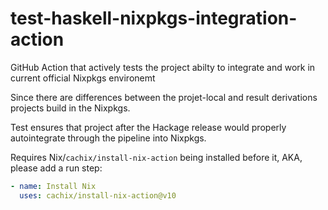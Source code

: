 # test-haskell-nixpkgs-integration-action
GitHub Action that actively tests the project abilty to integrate and work in current official Nixpkgs environemt

Since there are differences between the projet-local and result derivations projects build in the Nixpkgs.

Test ensures that project after the Hackage release would properly autointegrate through the pipeline into Nixpkgs.

Requires Nix/`cachix/install-nix-action` being installed before it, AKA, please add a run step:
```yaml
- name: Install Nix
  uses: cachix/install-nix-action@v10
```
